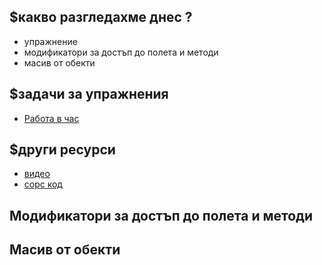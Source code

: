 ## $какво разгледахме днес ?
- упражнение
- модификатори за достъп до полета и методи
- масив от обекти

## $задачи за упражнения
- [Работа в час](https://github.com/mihail-petrov/netit-webdev-java/tree/master/22-23/%40semester_1/week-08-1/cw)

## $други ресурси
- [видео](https://drive.google.com/file/d/1TYo0hdY4-HngsW7CBe2WcJF1DpX_d4uC/view?usp=sharing)
- [сорс код](https://github.com/mihail-petrov/netit-webdev-java/tree/master/22-23/%40semester_1/week-08-1/source)

## Модификатори за достъп до полета и методи


## Масив от обекти